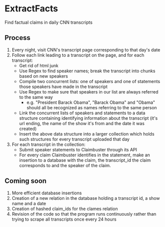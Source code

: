 # ExtractFacts

Find factual claims in daily CNN transcripts

## Process

1. Every night, visit CNN's transcript page corresponding to that day's date
2. Follow each link leading to a transcript on the page, and for each transcript:
	* Get rid of html junk
	* Use Regex to find speaker names; break the transcript into chunks based on new speakers
	* Compile two concurrent lists: one of speakers and one of statements those speakers have made in the transcript
	* Use Regex to make sure that speakers in our list are always referred to the same way 
		* e.g. "President Barack Obama", "Barack Obama" and "Obama" should all be recognized as names referring to the same person
	* Link the concurrent lists of speakers and statements to a data structure containing identifying information about the transcript (it's url ending, the name of the show it's from and the date it was created)
	* Insert the above data structure into a larger collection which holds such structures for every transcript uploaded that day
3. For each transcript in the collection:
	* Submit speaker statements to Claimbuster through its API
	* For every claim Claimbuster identifies in the statement, make an insertion to a database with the claim, the transcript_id the claim corresponds to and the speaker of the claim.

## Coming soon

1. More efficient database insertions
2. Creation of a new relation in the database holding a transcript id, a show name and a date
3. Creation of hashed claim_ids for the clames relation 
4. Revision of the code so that the program runs continuously rather than trying to scrape all transcripts once every 24 hours
